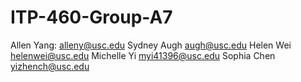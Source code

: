 # ITP-460-Group-A7

Allen Yang: alleny@usc.edu
Sydney Augh augh@usc.edu
Helen Wei helenwei@usc.edu
Michelle Yi myi41396@usc.edu
Sophia Chen yizhench@usc.edu
